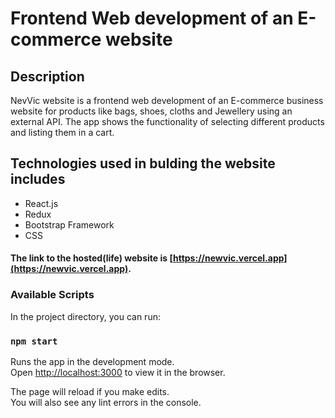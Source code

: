 # Frontend Web development of an E-commerce website

## Description
NevVic website is a frontend web development of an E-commerce business website for products like bags, shoes, cloths and Jewellery using an external API. The app shows the functionality of selecting different products and listing them in a cart.

## Technologies used in bulding the website includes
- React.js
- Redux
- Bootstrap Framework
- CSS

#### The link to the hosted(life) website is [https://newvic.vercel.app](https://newvic.vercel.app).

### Available Scripts

In the project directory, you can run:

### `npm start`

Runs the app in the development mode.\
Open [http://localhost:3000](http://localhost:3000) to view it in the browser.

The page will reload if you make edits.\
You will also see any lint errors in the console.

